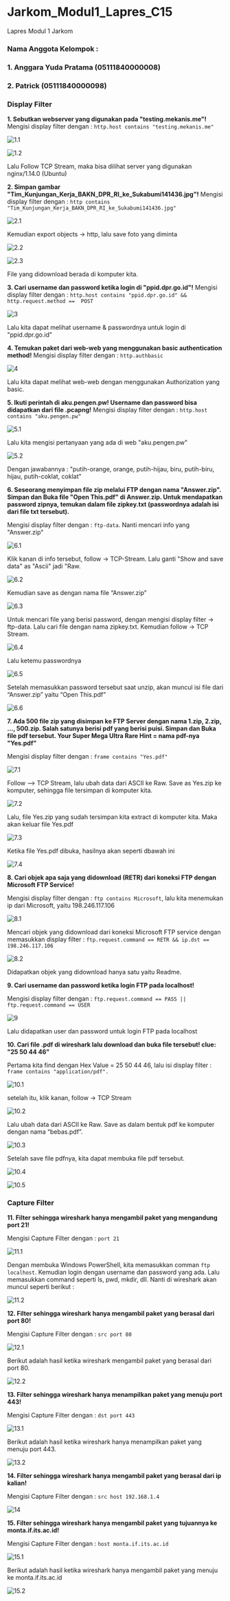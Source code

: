 # Jarkom_Modul1_Lapres_C15
Lapres Modul 1 Jarkom

### Nama Anggota Kelompok :
### 1. Anggara Yuda Pratama (05111840000008)
### 2. Patrick (05111840000098)

### Display Filter
**1. Sebutkan webserver yang digunakan pada "testing.mekanis.me"!**
Mengisi display filter dengan : ```http.host contains "testing.mekanis.me"```

![1.1](https://github.com/anggarayp/Jarkom_Modul1_Lapres_C15/blob/main/Screenshots/1.1.png)

![1.2](https://github.com/anggarayp/Jarkom_Modul1_Lapres_C15/blob/main/Screenshots/1.2.png)

Lalu Follow TCP Stream, maka bisa dilihat server yang digunakan nginx/1.14.0 (Ubuntu)

**2. Simpan gambar "Tim_Kunjungan_Kerja_BAKN_DPR_RI_ke_Sukabumi141436.jpg"!**
Mengisi display filter dengan : ```http contains "Tim_Kunjungan_Kerja_BAKN_DPR_RI_ke_Sukabumi141436.jpg"```

![2.1](https://github.com/anggarayp/Jarkom_Modul1_Lapres_C15/blob/main/Screenshots/2.1.png)

Kemudian export objects → http, lalu save foto yang diminta

![2.2](https://github.com/anggarayp/Jarkom_Modul1_Lapres_C15/blob/main/Screenshots/2.2.png)

![2.3](https://github.com/anggarayp/Jarkom_Modul1_Lapres_C15/blob/main/Screenshots/2.3.png)

File yang didownload berada di komputer kita.

**3. Cari username dan password ketika login di "ppid.dpr.go.id"!**
Mengisi display filter dengan : ```http.host contains "ppid.dpr.go.id" && http.request.method ==  POST```

![3](https://github.com/anggarayp/Jarkom_Modul1_Lapres_C15/blob/main/Screenshots/3.png)

Lalu kita dapat melihat username & passwordnya untuk login di "ppid.dpr.go.id"

**4. Temukan paket dari web-web yang menggunakan basic authentication method!**
Mengisi display filter dengan : ```http.authbasic```

![4](https://github.com/anggarayp/Jarkom_Modul1_Lapres_C15/blob/main/Screenshots/4.png)

Lalu kita dapat melihat web-web dengan menggunakan Authorization yang basic.

**5. Ikuti perintah di aku.pengen.pw! Username dan password bisa didapatkan dari file .pcapng!**
Mengisi display filter dengan : ```http.host contains "aku.pengen.pw"```

![5.1](https://github.com/anggarayp/Jarkom_Modul1_Lapres_C15/blob/main/Screenshots/5.1.png)

Lalu kita mengisi pertanyaan yang ada di web "aku.pengen.pw"

![5.2](https://github.com/anggarayp/Jarkom_Modul1_Lapres_C15/blob/main/Screenshots/5.2.png)

Dengan jawabannya : "putih-orange, orange, putih-hijau, biru, putih-biru, hijau, putih-coklat, coklat"

**6. Seseorang menyimpan file zip melalui FTP dengan nama "Answer.zip". Simpan dan Buka file "Open This.pdf" di Answer.zip. Untuk mendapatkan password zipnya, temukan dalam file zipkey.txt (passwordnya adalah isi dari file txt tersebut).**

Mengisi display filter dengan : ```ftp-data```. Nanti mencari info yang "Answer.zip"

![6.1](https://github.com/anggarayp/Jarkom_Modul1_Lapres_C15/blob/main/Screenshots/6.1.png)

Klik kanan di info tersebut, follow -> TCP-Stream. Lalu ganti "Show and save data" as "Ascii" jadi "Raw.

![6.2](https://github.com/anggarayp/Jarkom_Modul1_Lapres_C15/blob/main/Screenshots/6.2.png)

Kemudian save as dengan nama file “Answer.zip”

![6.3](https://github.com/anggarayp/Jarkom_Modul1_Lapres_C15/blob/main/Screenshots/6.3.png)

Untuk mencari file yang berisi password, dengan mengisi display filter → ftp-data.
Lalu cari file dengan nama zipkey.txt. Kemudian follow → TCP Stream.

![6.4](https://github.com/anggarayp/Jarkom_Modul1_Lapres_C15/blob/main/Screenshots/6.4.png)

Lalu ketemu passwordnya

![6.5](https://github.com/anggarayp/Jarkom_Modul1_Lapres_C15/blob/main/Screenshots/6.5.png)

Setelah memasukkan password tersebut saat unzip, akan muncul isi file dari “Answer.zip” yaitu “Open This.pdf”

![6.6](https://github.com/anggarayp/Jarkom_Modul1_Lapres_C15/blob/main/Screenshots/6.6.png)

**7. Ada 500 file zip yang disimpan ke FTP Server dengan nama 1.zip, 2.zip, ..., 500.zip. Salah satunya berisi pdf yang berisi puisi. Simpan dan Buka file pdf tersebut.
Your Super Mega Ultra Rare Hint = nama pdf-nya "Yes.pdf"**

Mengisi display filter dengan : ```frame contains "Yes.pdf"```

![7.1](https://github.com/anggarayp/Jarkom_Modul1_Lapres_C15/blob/main/Screenshots/7.1.png)

Follow --> TCP Stream, lalu ubah data dari ASCII ke Raw. Save as Yes.zip ke komputer, sehingga file tersimpan di komputer kita.

![7.2](https://github.com/anggarayp/Jarkom_Modul1_Lapres_C15/blob/main/Screenshots/7.2.png)

Lalu, file Yes.zip yang sudah tersimpan kita extract di komputer kita. Maka akan keluar file Yes.pdf

![7.3](https://github.com/anggarayp/Jarkom_Modul1_Lapres_C15/blob/main/Screenshots/7.3.png)

Ketika file Yes.pdf dibuka, hasilnya akan seperti dbawah ini

![7.4](https://github.com/anggarayp/Jarkom_Modul1_Lapres_C15/blob/main/Screenshots/7.4.png)

**8. Cari objek apa saja yang didownload (RETR) dari koneksi FTP dengan Microsoft FTP Service!**

Mengisi display filter dengan : ```ftp contains Microsoft```, lalu kita menemukan ip dari Microsoft, yaitu 198.246.117.106

![8.1](https://github.com/anggarayp/Jarkom_Modul1_Lapres_C15/blob/main/Screenshots/8.1.png)

Mencari objek yang didownload dari koneksi Microsoft FTP service dengan memasukkan display filter : ```ftp.request.command == RETR && ip.dst == 198.246.117.106```

![8.2](https://github.com/anggarayp/Jarkom_Modul1_Lapres_C15/blob/main/Screenshots/8.2.png)

Didapatkan objek yang didownload hanya satu yaitu Readme.

**9. Cari username dan password ketika login FTP pada localhost!**

Mengisi display filter dengan : ```ftp.request.command == PASS || ftp.request.command == USER```

![9](https://github.com/anggarayp/Jarkom_Modul1_Lapres_C15/blob/main/Screenshots/9.png)

Lalu didapatkan user dan password untuk login FTP pada localhost

**10. Cari file .pdf di wireshark lalu download dan buka file tersebut!
clue: "25 50 44 46"**

Pertama kita find dengan Hex Value = 25 50 44 46, lalu isi display filter : ```frame contains "application/pdf".```

![10.1](https://github.com/anggarayp/Jarkom_Modul1_Lapres_C15/blob/main/Screenshots/10.1.png)

setelah itu, klik kanan, follow → TCP Stream

![10.2](https://github.com/anggarayp/Jarkom_Modul1_Lapres_C15/blob/main/Screenshots/10.2.png)

Lalu ubah data dari ASCII ke Raw. Save as dalam bentuk pdf ke komputer dengan nama “bebas.pdf”.

![10.3](https://github.com/anggarayp/Jarkom_Modul1_Lapres_C15/blob/main/Screenshots/10.3.png)

Setelah save file pdfnya, kita dapat membuka file pdf tersebut.

![10.4](https://github.com/anggarayp/Jarkom_Modul1_Lapres_C15/blob/main/Screenshots/10.4.png)

![10.5](https://github.com/anggarayp/Jarkom_Modul1_Lapres_C15/blob/main/Screenshots/10.5.png)

### Capture Filter

**11. Filter sehingga wireshark hanya mengambil paket yang mengandung port 21!**

Mengisi Capture Filter dengan : ```port 21```

![11.1](https://github.com/anggarayp/Jarkom_Modul1_Lapres_C15/blob/main/Screenshots/11.1.png)

Dengan membuka Windows PowerShell, kita memasukkan comman ```ftp localhost```. Kemudian login dengan username dan password yang ada. 
Lalu memasukkan command seperti ls, pwd, mkdir, dll. Nanti di wireshark akan muncul seperti berikut :

![11.2](https://github.com/anggarayp/Jarkom_Modul1_Lapres_C15/blob/main/Screenshots/11.2.png)

**12. Filter sehingga wireshark hanya mengambil paket yang berasal dari port 80!**

Mengisi Capture Filter dengan : ```src port 80```

![12.1](https://github.com/anggarayp/Jarkom_Modul1_Lapres_C15/blob/main/Screenshots/12.1.png)

Berikut adalah hasil ketika wireshark mengambil paket yang berasal dari port 80.

![12.2](https://github.com/anggarayp/Jarkom_Modul1_Lapres_C15/blob/main/Screenshots/12.2.png)

**13. Filter sehingga wireshark hanya menampilkan paket yang menuju port 443!**

Mengisi Capture Filter dengan : ```dst port 443```

![13.1](https://github.com/anggarayp/Jarkom_Modul1_Lapres_C15/blob/main/Screenshots/13.1.png)

Berikut adalah hasil ketika wireshark hanya menampilkan paket yang menuju port 443.

![13.2](https://github.com/anggarayp/Jarkom_Modul1_Lapres_C15/blob/main/Screenshots/13.2.png)

**14. Filter sehingga wireshark hanya mengambil paket yang berasal dari ip kalian!**

Mengisi Capture Filter dengan : ```src host 192.168.1.4```

![14](https://github.com/anggarayp/Jarkom_Modul1_Lapres_C15/blob/main/Screenshots/14.png)

**15. Filter sehingga wireshark hanya mengambil paket yang tujuannya ke monta.if.its.ac.id!**

Mengisi Capture Filter dengan : ```host monta.if.its.ac.id```

![15.1](https://github.com/anggarayp/Jarkom_Modul1_Lapres_C15/blob/main/Screenshots/15.1.png)

Berikut adalah hasil ketika wireshark hanya mengambil paket yang menuju ke monta.if.its.ac.id

![15.2](https://github.com/anggarayp/Jarkom_Modul1_Lapres_C15/blob/main/Screenshots/15.2.png)
